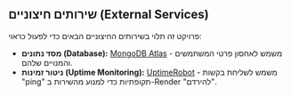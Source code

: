 ## שירותים חיצוניים (External Services)

פרויקט זה תלוי בשירותים החיצוניים הבאים כדי לפעול כראוי:

* **מסד נתונים (Database):** [MongoDB Atlas](https://cloud.mongodb.com/) - משמש לאחסון פרטי המשתמשים והמנויים שלהם.
* **ניטור זמינות (Uptime Monitoring):** [UptimeRobot](https://uptimerobot.com/) - משמש לשליחת בקשות "ping" תקופתיות כדי למנוע מהשירות ב-Render "להירדם".
